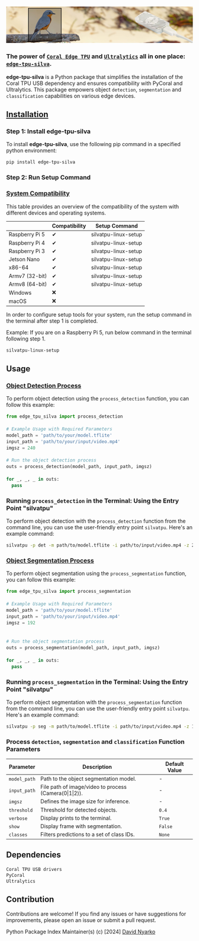 <p align="center">
  <img src="asset/images/edge-tpu-silva-banner.jpg" alt="edge-tpu-silva">
</p>

### The power of [`Coral Edge TPU`](https://coral.ai/docs/accelerator/get-started/#requirements) and [`Ultralytics`](https://docs.ultralytics.com/) all in one place: [`edge-tpu-silva`](https://pypi.org/project/edge-tpu-silva/).

**edge-tpu-silva** is a Python package that simplifies the installation of the Coral TPU USB dependency and ensures compatibility with PyCoral and Ultralytics. This package empowers object `detection`, `segmentation` and `classification` capabilities on various edge devices.


## [Installation](#)


### Step 1: Install edge-tpu-silva

To install **edge-tpu-silva**, use the following pip command in a specified python environment:

```bash
pip install edge-tpu-silva

```


### Step 2: Run Setup Command

### [System Compatibility](#)

This table provides an overview of the compatibility of the system with different devices and operating systems.

|                       | Compatibility     | Setup Command             |
| --------------------- | ------------------ | ------------------------- |
| Raspberry Pi 5        | ✔                  | silvatpu-linux-setup      |
| Raspberry Pi 4        | ✔                  | silvatpu-linux-setup      |
| Raspberry Pi 3        | ✔                  | silvatpu-linux-setup      |
| Jetson Nano           | ✔                  | silvatpu-linux-setup      |
| x86-64                | ✔                  | silvatpu-linux-setup      |
| Armv7 (32-bit)        | ✔                  | silvatpu-linux-setup      |
| Armv8 (64-bit)        | ✔                  | silvatpu-linux-setup      |
| Windows               | ❌                 |                           |
| macOS                 | ❌                 |                           |

In order to configure setup tools for your system, run the setup command in the terminal after step 1 is completed.

Example: If you are on a Raspberry Pi 5, run below command in the terminal following step 1.

```bash
silvatpu-linux-setup
```

## Usage

### [Object Detection Process](#)

To perform object detection using the `process_detection` function, you can follow this example:

```python
from edge_tpu_silva import process_detection

# Example Usage with Required Parameters
model_path = 'path/to/your/model.tflite'
input_path = 'path/to/your/input/video.mp4'
imgsz = 240

# Run the object detection process
outs = process_detection(model_path, input_path, imgsz)

for _, _, _ in outs:
  pass
```

### Running `process_detection` in the Terminal: Using the Entry Point "silvatpu"

To perform object detection with the `process_detection` function from the command line, you can use the user-friendly entry point `silvatpu`. Here's an example command:

```bash
silvatpu -p det -m path/to/model.tflite -i path/to/input/video.mp4 -z 240 -t 0.5 -v True
```

### [Object Segmentation Process](#)

To perform object segmentation using the `process_segmentation` function, you can follow this example:

```python
from edge_tpu_silva import process_segmentation

# Example Usage with Required Parameters
model_path = 'path/to/your/model.tflite'
input_path = 'path/to/your/input/video.mp4'
imgsz = 192


# Run the object segmentation process
outs = process_segmentation(model_path, input_path, imgsz)

for _, _, _ in outs:
  pass
```

### Running `process_segmentation` in the Terminal: Using the Entry Point "silvatpu"

To perform object segmentation with the `process_segmentation` function from the command line, you can use the user-friendly entry point `silvatpu`. Here's an example command:

```bash
silvatpu -p seg -m path/to/model.tflite -i path/to/input/video.mp4 -z 192 -t 0.5 -v True
```


### Process `detection`, `segmentation` and `classification` Function Parameters

| Parameter      | Description                                        | Default Value |
| --------------- | -------------------------------------------------- | ------------- |
| `model_path`    | Path to the object segmentation model.             | \-            |
| `input_path`    | File path of image/video to process (Camera(0\|1\|2)). | \-           |
| `imgsz`         | Defines the image size for inference.  | \-             |
| `threshold`     | Threshold for detected objects.                    | `0.4`         |
| `verbose`       | Display prints to the terminal.                    | `True`        |
| `show`          | Display frame with segmentation.                   | `False`       |
| `classes`       | Filters predictions to a set of class IDs. | `None`            |

## Dependencies

    Coral TPU USB drivers
    PyCoral
    Ultralytics

## Contribution
Contributions are welcome! If you find any issues or have suggestions for improvements, please open an issue or submit a pull request.

Python Package Index Maintainer(s) (c) [2024] [David Nyarko](https://github.com/DAVIDNYARKO123)

